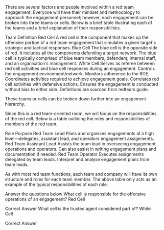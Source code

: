 There are several factors and people involved within a red team engagement. Everyone will have their mindset and methodology to approach the engagement personnel; however, each engagement can be broken into three teams or cells. Below is a brief table illustrating each of the teams and a brief explanation of their responsibilities.


Team	Definition
Red Cell	A red cell is the component that makes up the offensive portion of a red team engagement that simulates a given target's strategic and tactical responses.
Blue Cell	The blue cell is the opposite side of red. It includes all the components defending a target network. The blue cell is typically comprised of blue team members, defenders, internal staff, and an organisation's management.
White Cell	Serves as referee between red cell activities and blue cell responses during an engagement. Controls the engagement environment/network. Monitors adherence to the ROE. Coordinates activities required to achieve engagement goals. Correlates red cell activities with defensive actions. Ensures the engagement is conducted without bias to either side.
Definitions are sourced from redteam.guide.

These teams or cells can be broken down further into an engagement hierarchy.



Since this is a red team-oriented room, we will focus on the responsibilities of the red cell. Below is a table outlining the roles and responsibilities of members of the red team.

Role	Purpose
Red Team Lead	Plans and organises engagements at a high level—delegates, assistant lead, and operators engagement assignments.
Red Team Assistant Lead	Assists the team lead in overseeing engagement operations and operators. Can also assist in writing engagement plans and documentation if needed.
Red Team Operator	Executes assignments delegated by team leads. Interpret and analyse engagement plans from team leads.

As with most red team functions, each team and company will have its own structure and roles for each team member. The above table only acts as an example of the typical responsibilities of each role.

Answer the questions below
What cell is responsible for the offensive operations of an engagement?
Red Cell

Correct Answer
What cell is the trusted agent considered part of?
White Cell

Correct Answer
